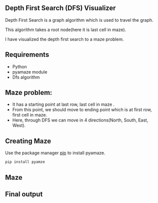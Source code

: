## Depth First Search (DFS) Visualizer

Depth First Search is a graph algorithm which is used to travel the graph.

This algorithm takes a root node(here it is last cell in maze).

I have visualized the depth first search to a maze problem. 

## Requirements
- Python
- pyamaze module
- Dfs algorithm

## Maze problem:
- It has a starting point at last row, last cell in maze .
- From this point, we should move to ending point which is at first row, first cell in maze.
- Here, through DFS we can move in 4 directions(North, South, East, West).



## Creating Maze

Use the package manager [pip](https://pip.pypa.io/en/stable/) to install pyamaze.

```bash
pip install pyamze
```

## Maze


## Final output



